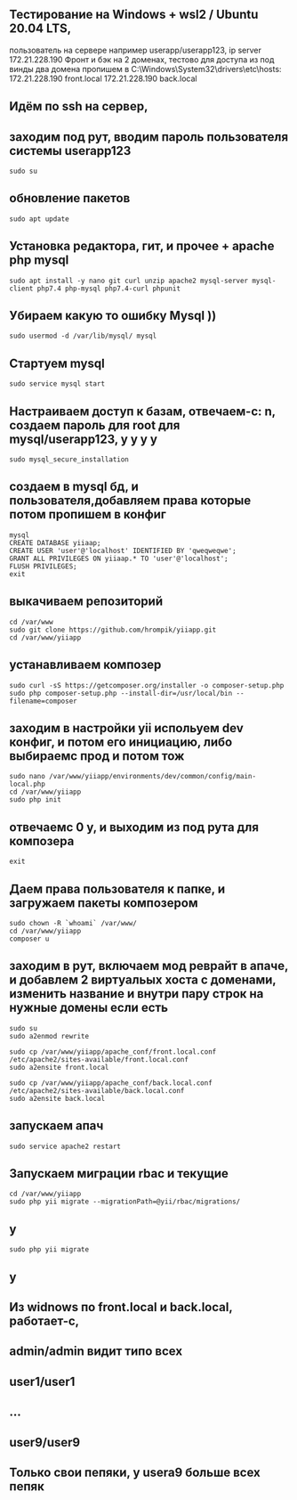 ## Тестирование на Windows + wsl2 / Ubuntu 20.04 LTS,
пользователь на сервере например userapp/userapp123,
ip server 172.21.228.190 Фронт и бэк на 2 доменах,
тестово для доступа из под винды два домена
пропишем в C:\Windows\System32\drivers\etc\hosts:
	172.21.228.190  front.local
	172.21.228.190  back.local

## Идём по ssh на сервер,

## заходим под рут, вводим пароль пользователя системы userapp123
	sudo su 
## обновление пакетов
	sudo apt update
## Установка редактора, гит, и прочее + apache php mysql
	sudo apt install -y nano git curl unzip apache2 mysql-server mysql-client php7.4 php-mysql php7.4-curl phpunit

## Убираем какую то ошибку Mysql ))
	sudo usermod -d /var/lib/mysql/ mysql
## Стартуем mysql
	sudo service mysql start
## Настраиваем доступ к базам, отвечаем-с: n, создаем пароль для root для mysql/userapp123, y y y y 
	sudo mysql_secure_installation

## cоздаем в mysql бд, и пользователя,добавляем права которые потом пропишем в конфиг
	mysql
	CREATE DATABASE yiiaap;
	CREATE USER 'user'@'localhost' IDENTIFIED BY 'qweqweqwe'; 
	GRANT ALL PRIVILEGES ON yiiaap.* TO 'user'@'localhost';
	FLUSH PRIVILEGES;
	exit

## выкачиваем репозиторий
	cd /var/www
	sudo git clone https://github.com/hrompik/yiiapp.git
	cd /var/www/yiiapp
## устанавливаем композер
	sudo curl -sS https://getcomposer.org/installer -o composer-setup.php
	sudo php composer-setup.php --install-dir=/usr/local/bin --filename=composer

## заходим в настройки yii испольуем dev конфиг, и потом его инициацию, либо выбираемс прод и потом тож
	sudo nano /var/www/yiiapp/environments/dev/common/config/main-local.php
	cd /var/www/yiiapp
	sudo php init
## отвечаемс 0 y, и выходим из под рута для композера
	exit

## Даем права пользователя к папке, и загружаем пакеты композером
	sudo chown -R `whoami` /var/www/
	cd /var/www/yiiapp
	composer u

## заходим в рут, включаем мод реврайт в апаче, и добавлем 2 виртуальых хоста с доменами, изменить название и внутри пару строк на нужные домены если есть
	sudo su
	sudo a2enmod rewrite

	sudo cp /var/www/yiiapp/apache_conf/front.local.conf /etc/apache2/sites-available/front.local.conf
	sudo a2ensite front.local

	sudo cp /var/www/yiiapp/apache_conf/back.local.conf /etc/apache2/sites-available/back.local.conf
	sudo a2ensite back.local

## запускаем апач
	sudo service apache2 restart

## Запускаем миграции rbac и текущие
	cd /var/www/yiiapp
	sudo php yii migrate --migrationPath=@yii/rbac/migrations/
## y
	sudo php yii migrate
## y

## Из widnows по front.local и back.local, работает-с, 
## admin/admin видит типо всех
## user1/user1
## ...
## user9/user9
## Только свои пепяки, у usera9 больше всех пепяк
